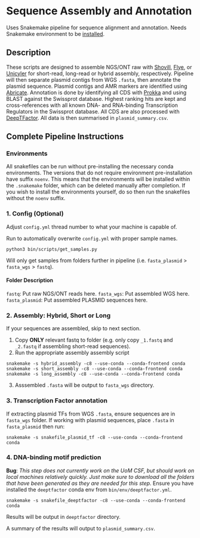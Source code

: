 # Sequence Assembly and Annotation
Uses Snakemake pipeline for sequence alignment and annotation. Needs Snakemake environment to be [installed](https://snakemake.readthedocs.io/en/stable/getting_started/installation.html).

## Description
These scripts are designed to assemble NGS/ONT raw with [Shovill](https://github.com/tseemann/shovill), [Flye](https://github.com/fenderglass/Flye), or [Unicyler](https://github.com/rrwick/Unicycler) for short-read, long-read or hybrid assembly, respectively. Pipeline will then separate plasmid contigs from WGS `.fasta`, then annotate the plasmid sequence. Plasmid contigs and AMR markers are identified using [Abricate](https://github.com/tseemann/abricate). Annotation is done by identifying all CDS with [Prokka](https://github.com/tseemann/prokka) and using BLAST against the Swissprot database. Highest ranking hits are kept and cross-references with all known DNA- and RNA-binding Transcription Regulators in the Swissprot database. All CDS are also processed with [DeepTFactor](https://bitbucket.org/kaistsystemsbiology/deeptfactor/src/master/). All data is then summarised in `plasmid_summary.csv`.

## Complete Pipeline Instructions

### Environments
All snakefiles can be run without pre-installing the necessary conda environments. The versions that do not require environment pre-installation have suffix `noenv`. This means that the environments will be installed within the `.snakemake` folder, which can be deleted manually after completion. If you wish to install the environments yourself, do so then run the snakefiles without the `noenv` suffix.

### 1. Config (Optional)
Adjust `config.yml` thread number to what your machine is capable of.

Run to automatically overwrite `config.yml` with proper sample names.
```
python3 bin/scripts/get_samples.py
```
Will only get samples from folders further in pipeline (i.e. `fasta_plasmid` > `fasta_wgs` > `fastq`).

#### Folder Description
`fastq`: Put raw NGS/ONT reads here.
`fasta_wgs`: Put assembled WGS here.
`fasta_plasmid`: Put assembled PLASMID sequences here.

### 2. Assembly: Hybrid, Short or Long
If your sequences are assembled, skip to next section.
1. Copy **ONLY** relevant fastq to folder (e.g. only copy `_1.fastq` and `_2.fastq` if assembling short-read sequences).
2. Run the appropriate assembly assembly script 
```
snakemake -s hybrid_assembly -c8 --use-conda --conda-frontend conda
snakemake -s short_assembly -c8 --use-conda --conda-frontend conda
snakemake -s long_assembly -c8 --use-conda --conda-frontend conda
```
3. Asssembled `.fasta` will be output to `fasta_wgs` directory.

### 3. Transcription Factor annotation
If extracting plasmid TFs from WGS `.fasta`, ensure sequences are in `fasta_wgs` folder. If working with plasmid sequences, place `.fasta` in `fasta_plasmid` then run:
```
snakemake -s snakefile_plasmid_tf -c8 --use-conda --conda-frontend conda
```

### 4. DNA-binding motif prediction
**Bug**: *This step does not currently work on the UoM CSF, but should work on local machines relatively quickly. Just make sure to download all the folders that have been generated as they are needed for this step.*
Ensure you have installed the `deeptfactor` conda env from `bin/env/deeptfactor.yml`.
```
snakemake -s snakefile_deeptfactor -c8 --use-conda --conda-frontend conda
```
Results will be output in `deeptfactor` directory.

A summary of the results will output to `plasmid_summary.csv`.